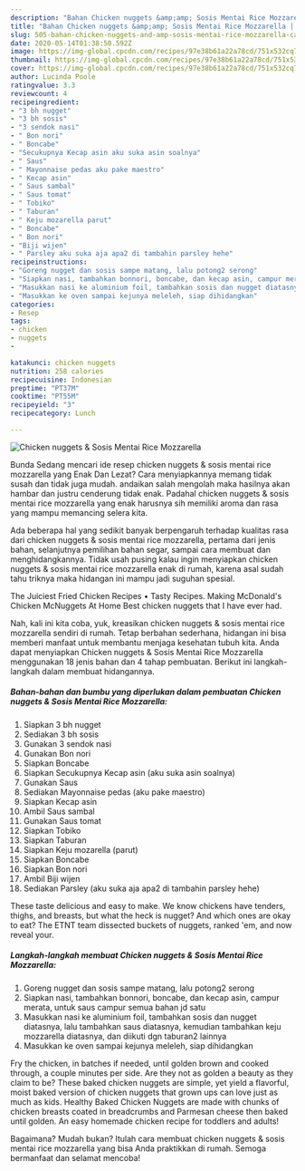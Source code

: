 ```yaml
---
description: "Bahan Chicken nuggets &amp;amp; Sosis Mentai Rice Mozzarella | Cara Buat Chicken nuggets &amp;amp; Sosis Mentai Rice Mozzarella Yang Enak dan Simpel"
title: "Bahan Chicken nuggets &amp;amp; Sosis Mentai Rice Mozzarella | Cara Buat Chicken nuggets &amp;amp; Sosis Mentai Rice Mozzarella Yang Enak dan Simpel"
slug: 505-bahan-chicken-nuggets-and-amp-sosis-mentai-rice-mozzarella-cara-buat-chicken-nuggets-and-amp-sosis-mentai-rice-mozzarella-yang-enak-dan-simpel
date: 2020-05-14T01:38:50.592Z
image: https://img-global.cpcdn.com/recipes/97e38b61a22a78cd/751x532cq70/chicken-nuggets-sosis-mentai-rice-mozzarella-foto-resep-utama.jpg
thumbnail: https://img-global.cpcdn.com/recipes/97e38b61a22a78cd/751x532cq70/chicken-nuggets-sosis-mentai-rice-mozzarella-foto-resep-utama.jpg
cover: https://img-global.cpcdn.com/recipes/97e38b61a22a78cd/751x532cq70/chicken-nuggets-sosis-mentai-rice-mozzarella-foto-resep-utama.jpg
author: Lucinda Poole
ratingvalue: 3.3
reviewcount: 4
recipeingredient:
- "3 bh nugget"
- "3 bh sosis"
- "3 sendok nasi"
- " Bon nori"
- " Boncabe"
- "Secukupnya Kecap asin aku suka asin soalnya"
- " Saus"
- " Mayonnaise pedas aku pake maestro"
- " Kecap asin"
- " Saus sambal"
- " Saus tomat"
- " Tobiko"
- " Taburan"
- " Keju mozarella parut"
- " Boncabe"
- " Bon nori"
- "Biji wijen"
- " Parsley aku suka aja apa2 di tambahin parsley hehe"
recipeinstructions:
- "Goreng nugget dan sosis sampe matang, lalu potong2 serong"
- "Siapkan nasi, tambahkan bonnori, boncabe, dan kecap asin, campur merata, untuk saus campur semua bahan jd satu"
- "Masukkan nasi ke aluminium foil, tambahkan sosis dan nugget diatasnya, lalu tambahkan saus diatasnya, kemudian tambahkan keju mozzarella diatasnya, dan diikuti dgn taburan2 lainnya"
- "Masukkan ke oven sampai kejunya meleleh, siap dihidangkan"
categories:
- Resep
tags:
- chicken
- nuggets
- 

katakunci: chicken nuggets  
nutrition: 258 calories
recipecuisine: Indonesian
preptime: "PT37M"
cooktime: "PT55M"
recipeyield: "3"
recipecategory: Lunch

---
```



![Chicken nuggets &amp; Sosis Mentai Rice Mozzarella](https://img-global.cpcdn.com/recipes/97e38b61a22a78cd/751x532cq70/chicken-nuggets-sosis-mentai-rice-mozzarella-foto-resep-utama.jpg)

Bunda Sedang mencari ide resep chicken nuggets &amp; sosis mentai rice mozzarella yang Enak Dan Lezat? Cara menyiapkannya memang tidak susah dan tidak juga mudah. andaikan salah mengolah maka hasilnya akan hambar dan justru cenderung tidak enak. Padahal chicken nuggets &amp; sosis mentai rice mozzarella yang enak harusnya sih memiliki aroma dan rasa yang mampu memancing selera kita.

Ada beberapa hal yang sedikit banyak berpengaruh terhadap kualitas rasa dari chicken nuggets &amp; sosis mentai rice mozzarella, pertama dari jenis bahan, selanjutnya pemilihan bahan segar, sampai cara membuat dan menghidangkannya. Tidak usah pusing kalau ingin menyiapkan chicken nuggets &amp; sosis mentai rice mozzarella enak di rumah, karena asal sudah tahu triknya maka hidangan ini mampu jadi suguhan spesial.

The Juiciest Fried Chicken Recipes • Tasty Recipes. Making McDonald&#39;s Chicken McNuggets At Home Best chicken nuggets that I have ever had.


Nah, kali ini kita coba, yuk, kreasikan chicken nuggets &amp; sosis mentai rice mozzarella sendiri di rumah. Tetap berbahan sederhana, hidangan ini bisa memberi manfaat untuk membantu menjaga kesehatan tubuh kita. Anda dapat menyiapkan Chicken nuggets &amp; Sosis Mentai Rice Mozzarella menggunakan 18 jenis bahan dan 4 tahap pembuatan. Berikut ini langkah-langkah dalam membuat hidangannya.

<!--inarticleads1-->

##### Bahan-bahan dan bumbu yang diperlukan dalam pembuatan Chicken nuggets &amp; Sosis Mentai Rice Mozzarella:

1. Siapkan 3 bh nugget
1. Sediakan 3 bh sosis
1. Gunakan 3 sendok nasi
1. Gunakan  Bon nori
1. Siapkan  Boncabe
1. Siapkan Secukupnya Kecap asin (aku suka asin soalnya)
1. Gunakan  Saus
1. Sediakan  Mayonnaise pedas (aku pake maestro)
1. Siapkan  Kecap asin
1. Ambil  Saus sambal
1. Gunakan  Saus tomat
1. Siapkan  Tobiko
1. Siapkan  Taburan
1. Siapkan  Keju mozarella (parut)
1. Siapkan  Boncabe
1. Siapkan  Bon nori
1. Ambil Biji wijen
1. Sediakan  Parsley (aku suka aja apa2 di tambahin parsley hehe)


These taste delicious and easy to make. We know chickens have tenders, thighs, and breasts, but what the heck is nugget? And which ones are okay to eat? The ETNT team dissected buckets of nuggets, ranked &#39;em, and now reveal your. 

<!--inarticleads2-->

##### Langkah-langkah membuat Chicken nuggets &amp; Sosis Mentai Rice Mozzarella:

1. Goreng nugget dan sosis sampe matang, lalu potong2 serong
1. Siapkan nasi, tambahkan bonnori, boncabe, dan kecap asin, campur merata, untuk saus campur semua bahan jd satu
1. Masukkan nasi ke aluminium foil, tambahkan sosis dan nugget diatasnya, lalu tambahkan saus diatasnya, kemudian tambahkan keju mozzarella diatasnya, dan diikuti dgn taburan2 lainnya
1. Masukkan ke oven sampai kejunya meleleh, siap dihidangkan


Fry the chicken, in batches if needed, until golden brown and cooked through, a couple minutes per side. Are they not as golden a beauty as they claim to be? These baked chicken nuggets are simple, yet yield a flavorful, moist baked version of chicken nuggets that grown ups can love just as much as kids. Healthy Baked Chicken Nuggets are made with chunks of chicken breasts coated in breadcrumbs and Parmesan cheese then baked until golden. An easy homemade chicken recipe for toddlers and adults! 

Bagaimana? Mudah bukan? Itulah cara membuat chicken nuggets &amp; sosis mentai rice mozzarella yang bisa Anda praktikkan di rumah. Semoga bermanfaat dan selamat mencoba!
